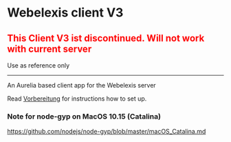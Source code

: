 # Webelexis client V3

<h2 style="color:red">This Client V3 ist discontinued. Will not work with current server</h2>

Use as reference only

--------

An Aurelia based client app for the Webelexis server

Read [Vorbereitung](vorbereitung.md) for instructions how to set up. 

### Note for node-gyp on MacOS 10.15 (Catalina)

https://github.com/nodejs/node-gyp/blob/master/macOS_Catalina.md
